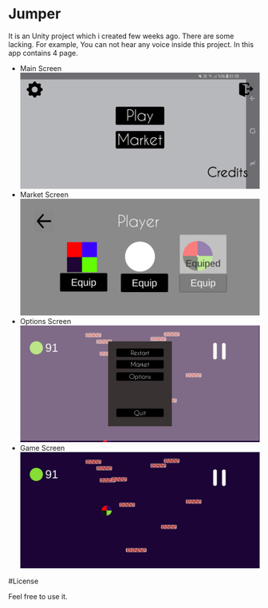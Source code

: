 # Jumper

It is an Unity project which i created few weeks ago. There are some lacking. For example, You can not hear any voice inside this project.
In this app contains 4 page. 

- Main Screen
![Main Page](https://github.com/alparlanylmaz/jumper/blob/master/Screenshot_20190313-015858_Deneme.jpg)
- Market Screen
![Market Page](https://github.com/alparlanylmaz/jumper/blob/master/Screenshot_20190313-015904_Deneme.jpg)
- Options Screen
![Options Page](https://github.com/alparlanylmaz/jumper/blob/master/Screenshot_20190313-015917_Deneme.jpg)
- Game Screen
![Game Page](https://github.com/alparlanylmaz/jumper/blob/master/Screenshot_20190313-015912_Deneme.jpg)

#License

Feel free to use it.
